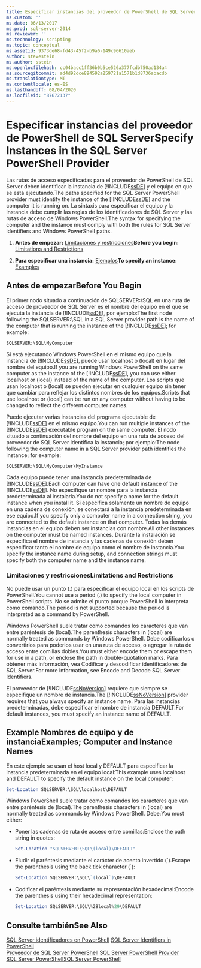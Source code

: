 ```yaml
---
title: Especificar instancias del proveedor de PowerShell de SQL Server | Microsoft Docs
ms.custom: ''
ms.date: 06/13/2017
ms.prod: sql-server-2014
ms.reviewer: ''
ms.technology: scripting
ms.topic: conceptual
ms.assetid: 9373de68-fd43-45f2-b9a6-149c96610aeb
author: stevestein
ms.author: sstein
ms.openlocfilehash: cc04bacc1ff36b0b5ce526a377fcdb750ad134a4
ms.sourcegitcommit: ad4d92dce894592a259721a1571b1d8736abacdb
ms.translationtype: MT
ms.contentlocale: es-ES
ms.lasthandoff: 08/04/2020
ms.locfileid: "87672137"
---
```

# <a name="specify-instances-in-the-sql-server-powershell-provider"></a><span data-ttu-id="95a5a-102">Especificar instancias del proveedor de PowerShell de SQL Server</span><span class="sxs-lookup"><span data-stu-id="95a5a-102">Specify Instances in the SQL Server PowerShell Provider</span></span>
  <span data-ttu-id="95a5a-103">Las rutas de acceso especificadas para el proveedor de PowerShell de SQL Server deben identificar la instancia de [!INCLUDE[ssDE](../includes/ssde-md.md)] y el equipo en que se está ejecutando.</span><span class="sxs-lookup"><span data-stu-id="95a5a-103">The paths specified for the SQL Server PowerShell provider must identify the instance of the [!INCLUDE[ssDE](../includes/ssde-md.md)] and the computer it is running on.</span></span> <span data-ttu-id="95a5a-104">La sintaxis para especificar el equipo y la instancia debe cumplir las reglas de los identificadores de SQL Server y las rutas de acceso de Windows PowerShell.</span><span class="sxs-lookup"><span data-stu-id="95a5a-104">The syntax for specifying the computer and the instance must comply with both the rules for SQL Server identifiers and Windows PowerShell paths.</span></span>  
  
1.  <span data-ttu-id="95a5a-105">**Antes de empezar:**  [Limitaciones y restricciones](#LimitationsRestrictions)</span><span class="sxs-lookup"><span data-stu-id="95a5a-105">**Before you begin:**  [Limitations and Restrictions](#LimitationsRestrictions)</span></span>  
  
2.  <span data-ttu-id="95a5a-106">**Para especificar una instancia:**  [Ejemplos](#Examples)</span><span class="sxs-lookup"><span data-stu-id="95a5a-106">**To specify an instance:**  [Examples](#Examples)</span></span>  
  
## <a name="before-you-begin"></a><span data-ttu-id="95a5a-107">Antes de empezar</span><span class="sxs-lookup"><span data-stu-id="95a5a-107">Before You Begin</span></span>  
 <span data-ttu-id="95a5a-108">El primer nodo situado a continuación de SQLSERVER:\SQL en una ruta de acceso de proveedor de SQL Server es el nombre del equipo en el que se ejecuta la instancia de [!INCLUDE[ssDE](../includes/ssde-md.md)], por ejemplo:</span><span class="sxs-lookup"><span data-stu-id="95a5a-108">The first node following the SQLSERVER:\SQL in a SQL Server provider path is the name of the computer that is running the instance of the [!INCLUDE[ssDE](../includes/ssde-md.md)]; for example:</span></span>  
  
```  
SQLSERVER:\SQL\MyComputer  
```  
  
 <span data-ttu-id="95a5a-109">Si está ejecutando Windows PowerShell en el mismo equipo que la instancia de [!INCLUDE[ssDE](../includes/ssde-md.md)], puede usar localhost o (local) en lugar del nombre del equipo.</span><span class="sxs-lookup"><span data-stu-id="95a5a-109">If you are running Windows PowerShell on the same computer as the instance of the [!INCLUDE[ssDE](../includes/ssde-md.md)], you can use either localhost or (local) instead of the name of the computer.</span></span> <span data-ttu-id="95a5a-110">Los scripts que usan localhost o (local) se pueden ejecutar en cualquier equipo sin tener que cambiar para reflejar los distintos nombres de los equipos.</span><span class="sxs-lookup"><span data-stu-id="95a5a-110">Scripts that use localhost or (local) can be run on any computer without having to be changed to reflect the different computer names.</span></span>  
  
 <span data-ttu-id="95a5a-111">Puede ejecutar varias instancias del programa ejecutable de [!INCLUDE[ssDE](../includes/ssde-md.md)] en el mismo equipo.</span><span class="sxs-lookup"><span data-stu-id="95a5a-111">You can run multiple instances of the [!INCLUDE[ssDE](../includes/ssde-md.md)] executable program on the same computer.</span></span> <span data-ttu-id="95a5a-112">El nodo situado a continuación del nombre del equipo en una ruta de acceso del proveedor de SQL Server identifica la instancia; por ejemplo:</span><span class="sxs-lookup"><span data-stu-id="95a5a-112">The node following the computer name in a SQL Server provider path identifies the instance; for example:</span></span>  
  
```  
SQLSERVER:\SQL\MyComputer\MyInstance  
```  
  
 <span data-ttu-id="95a5a-113">Cada equipo puede tener una instancia predeterminada de [!INCLUDE[ssDE](../includes/ssde-md.md)].</span><span class="sxs-lookup"><span data-stu-id="95a5a-113">Each computer can have one default instance of the [!INCLUDE[ssDE](../includes/ssde-md.md)].</span></span> <span data-ttu-id="95a5a-114">No especifique un nombre para la instancia predeterminada al instalarla.</span><span class="sxs-lookup"><span data-stu-id="95a5a-114">You do not specify a name for the default instance when you install it.</span></span> <span data-ttu-id="95a5a-115">Si especifica solamente un nombre de equipo en una cadena de conexión, se conectará a la instancia predeterminada en ese equipo.</span><span class="sxs-lookup"><span data-stu-id="95a5a-115">If you specify only a computer name in a connection string, you are connected to the default instance on that computer.</span></span> <span data-ttu-id="95a5a-116">Todas las demás instancias en el equipo deben ser instancias con nombre.</span><span class="sxs-lookup"><span data-stu-id="95a5a-116">All other instances on the computer must be named instances.</span></span> <span data-ttu-id="95a5a-117">Durante la instalación se especifica el nombre de instancia y las cadenas de conexión deben especificar tanto el nombre de equipo como el nombre de instancia.</span><span class="sxs-lookup"><span data-stu-id="95a5a-117">You specify the instance name during setup, and connection strings must specify both the computer name and the instance name.</span></span>  
  
###  <a name="limitations-and-restrictions"></a><a name="LimitationsRestrictions"></a> <span data-ttu-id="95a5a-118">Limitaciones y restricciones</span><span class="sxs-lookup"><span data-stu-id="95a5a-118">Limitations and Restrictions</span></span>  
 <span data-ttu-id="95a5a-119">No puede usar un punto (.) para especificar el equipo local en los scripts de PowerShell.</span><span class="sxs-lookup"><span data-stu-id="95a5a-119">You cannot use a period (.) to specify the local computer in PowerShell scripts.</span></span> <span data-ttu-id="95a5a-120">No se admite el punto porque PowerShell lo interpreta como comando.</span><span class="sxs-lookup"><span data-stu-id="95a5a-120">The period is not supported because the period is interpreted as a command by PowerShell.</span></span>  
  
 <span data-ttu-id="95a5a-121">Windows PowerShell suele tratar como comandos los caracteres que van entre paréntesis de (local).</span><span class="sxs-lookup"><span data-stu-id="95a5a-121">The parenthesis characters in (local) are normally treated as commands by Windows PowerShell.</span></span> <span data-ttu-id="95a5a-122">Debe codificarlos o convertirlos para poderlos usar en una ruta de acceso, o agregar la ruta de acceso entre comillas dobles.</span><span class="sxs-lookup"><span data-stu-id="95a5a-122">You must either encode them or escape them for use in a path, or enclose the path in double-quotation marks.</span></span> <span data-ttu-id="95a5a-123">Para obtener más información, vea Codificar y descodificar identificadores de SQL Server.</span><span class="sxs-lookup"><span data-stu-id="95a5a-123">For more information, see Encode and Decode SQL Server Identifiers.</span></span>  
  
 <span data-ttu-id="95a5a-124">El proveedor de [!INCLUDE[ssNoVersion](../includes/ssnoversion-md.md)] requiere que siempre se especifique un nombre de instancia.</span><span class="sxs-lookup"><span data-stu-id="95a5a-124">The [!INCLUDE[ssNoVersion](../includes/ssnoversion-md.md)] provider requires that you always specify an instance name.</span></span> <span data-ttu-id="95a5a-125">Para las instancias predeterminadas, debe especificar el nombre de instancia DEFAULT.</span><span class="sxs-lookup"><span data-stu-id="95a5a-125">For default instances, you must specify an instance name of DEFAULT.</span></span>  
  
##  <a name="examples-computer-and-instance-names"></a><a name="Examples"></a><span data-ttu-id="95a5a-126">Example Nombres de equipo y de instancia</span><span class="sxs-lookup"><span data-stu-id="95a5a-126">Examples; Computer and Instance Names</span></span>  
 <span data-ttu-id="95a5a-127">En este ejemplo se usan el host local y DEFAULT para especificar la instancia predeterminada en el equipo local:</span><span class="sxs-lookup"><span data-stu-id="95a5a-127">This example uses localhost and DEFAULT to specify the default instance on the local computer:</span></span>  
  
```powershell
Set-Location SQLSERVER:\SQL\localhost\DEFAULT
```  
  
 <span data-ttu-id="95a5a-128">Windows PowerShell suele tratar como comandos los caracteres que van entre paréntesis de (local).</span><span class="sxs-lookup"><span data-stu-id="95a5a-128">The parenthesis characters in (local) are normally treated as commands by Windows PowerShell.</span></span> <span data-ttu-id="95a5a-129">Debe:</span><span class="sxs-lookup"><span data-stu-id="95a5a-129">You must either:</span></span>  
  
-   <span data-ttu-id="95a5a-130">Poner las cadenas de ruta de acceso entre comillas:</span><span class="sxs-lookup"><span data-stu-id="95a5a-130">Enclose the path string in quotes:</span></span>  
  
    ```powershell
    Set-Location "SQLSERVER:\SQL\(local)\DEFAULT"  
    ```  
  
-   <span data-ttu-id="95a5a-131">Eludir el paréntesis mediante el carácter de acento invertido (\`).</span><span class="sxs-lookup"><span data-stu-id="95a5a-131">Escape the parenthesis using the back tick character (\`):</span></span>  
  
    ```powershell
    Set-Location SQLSERVER:\SQL\`(local`)\DEFAULT  
    ```  
  
-   <span data-ttu-id="95a5a-132">Codificar el paréntesis mediante su representación hexadecimal:</span><span class="sxs-lookup"><span data-stu-id="95a5a-132">Encode the parenthesis using their hexadecimal representation:</span></span>  
  
    ```powershell
    Set-Location SQLSERVER:\SQL\%28local%29\DEFAULT  
    ```  
  
## <a name="see-also"></a><span data-ttu-id="95a5a-133">Consulte también</span><span class="sxs-lookup"><span data-stu-id="95a5a-133">See Also</span></span>  
 <span data-ttu-id="95a5a-134">[SQL Server identificadores en PowerShell](sql-server-identifiers-in-powershell.md) </span><span class="sxs-lookup"><span data-stu-id="95a5a-134">[SQL Server Identifiers in PowerShell](sql-server-identifiers-in-powershell.md) </span></span>  
 <span data-ttu-id="95a5a-135">[Proveedor de SQL Server PowerShell](sql-server-powershell-provider.md) </span><span class="sxs-lookup"><span data-stu-id="95a5a-135">[SQL Server PowerShell Provider](sql-server-powershell-provider.md) </span></span>  
 [<span data-ttu-id="95a5a-136">SQL Server PowerShell</span><span class="sxs-lookup"><span data-stu-id="95a5a-136">SQL Server PowerShell</span></span>](sql-server-powershell.md)  
